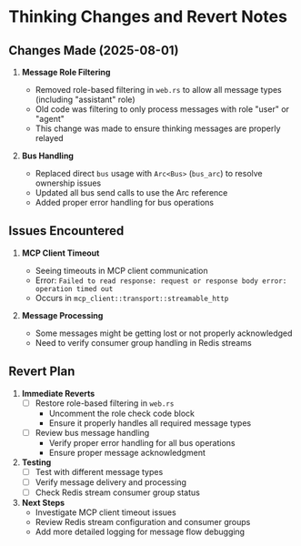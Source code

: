 # Thinking Changes and Revert Notes

## Changes Made (2025-08-01)
1. **Message Role Filtering**
   - Removed role-based filtering in `web.rs` to allow all message types (including "assistant" role)
   - Old code was filtering to only process messages with role "user" or "agent"
   - This change was made to ensure thinking messages are properly relayed

2. **Bus Handling**
   - Replaced direct `bus` usage with `Arc<Bus>` (`bus_arc`) to resolve ownership issues
   - Updated all bus send calls to use the Arc reference
   - Added proper error handling for bus operations

## Issues Encountered
1. **MCP Client Timeout**
   - Seeing timeouts in MCP client communication
   - Error: `Failed to read response: request or response body error: operation timed out`
   - Occurs in `mcp_client::transport::streamable_http`

2. **Message Processing**
   - Some messages might be getting lost or not properly acknowledged
   - Need to verify consumer group handling in Redis streams

## Revert Plan
1. **Immediate Reverts**
   - [ ] Restore role-based filtering in `web.rs`
     - Uncomment the role check code block
     - Ensure it properly handles all required message types
   - [ ] Review bus message handling
     - Verify proper error handling for all bus operations
     - Ensure proper message acknowledgment

2. **Testing**
   - [ ] Test with different message types
   - [ ] Verify message delivery and processing
   - [ ] Check Redis stream consumer group status

3. **Next Steps**
   - Investigate MCP client timeout issues
   - Review Redis stream configuration and consumer groups
   - Add more detailed logging for message flow debugging
